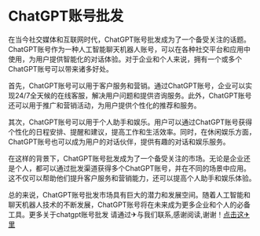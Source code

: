 # ChatGPT账号批发

在当今社交媒体和互联网时代，ChatGPT账号批发成为了一个备受关注的话题。ChatGPT账号作为一种人工智能聊天机器人账号，可以在各种社交平台和应用中使用，为用户提供智能化的对话体验。对于企业和个人来说，拥有一个或多个ChatGPT账号可以带来诸多好处。

首先，ChatGPT账号可以用于客户服务和营销。通过ChatGPT账号，企业可以实现24/7全天候的在线客服，解决用户问题和提供咨询服务。此外，ChatGPT账号还可以用于推广和营销活动，为用户提供个性化的推荐和服务。

其次，ChatGPT账号可以用于个人助手和娱乐。用户可以通过ChatGPT账号获得个性化的日程安排、提醒和建议，提高工作和生活效率。同时，在休闲娱乐方面，ChatGPT账号也可以成为用户的对话伙伴，提供有趣的对话和娱乐服务。

在这样的背景下，ChatGPT账号批发成为了一个备受关注的市场。无论是企业还是个人，都可以通过批发渠道获得多个ChatGPT账号，并在不同的场景中应用。这不仅可以帮助他们提升客户服务和营销能力，还可以提高个人助手和娱乐体验。

总的来说，ChatGPT账号批发市场具有巨大的潜力和发展空间。随着人工智能和聊天机器人技术的不断发展，ChatGPT账号将在未来成为更多企业和个人的必备工具。更多关于chatgpt账号批发 请通过✈与我们联系,感谢阅读,谢谢！[点击这✈里](https://t.me/sjlmbot)